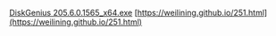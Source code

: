 [DiskGenius 205.6.0.1565_x64.exe](http://blog.soo0.com/DiskGenius205.6.0.1565_x64.exe)
[https://weilining.github.io/251.html](https://weilining.github.io/251.html)